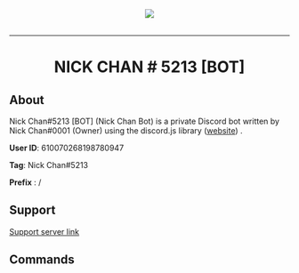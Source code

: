 <div align="center">
    <img src="https://i.imgur.com/mAojAot.png"><br><br>

---

# NICK CHAN # 5213 [BOT]
</div>

## About

Nick Chan#5213 [BOT] (Nick Chan Bot) is a private Discord bot written by Nick Chan#0001 (Owner) using the discord.js library ([website](https://discord.js.org)) .

**User ID**: 610070268198780947

**Tag**: Nick Chan#5213

**Prefix** : /

## Support

[Support server link](https://discord.gg/kPMK3K5)


## Commands

